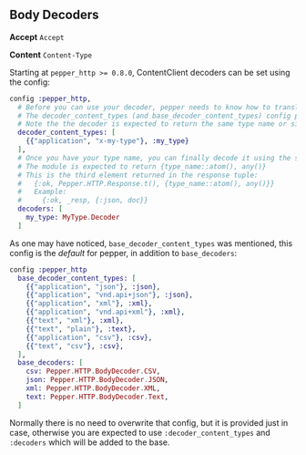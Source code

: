 ## Body Decoders

__Accept__ `Accept`

__Content__ `Content-Type`

Starting at `pepper_http >= 0.8.0`, ContentClient decoders can be set using the config:

```elixir
config :pepper_http,
  # Before you can use your decoder, pepper needs to know how to translate content-type headers into internal type names.
  # The decoder_content_types (and base_decoder_content_types) config provides that information.
  # Note the the decoder is expected to return the same type name or similar.
  decoder_content_types: [
    {{"application", "x-my-type"}, :my_type}
  ],
  # Once you have your type name, you can finally decode it using the specified decoder module
  # The module is expected to return {type_name::atom(), any()}
  # This is the third element returned in the response tuple:
  #   {:ok, Pepper.HTTP.Response.t(), {type_name::atom(), any()}}
  #   Example:
  #     {:ok, _resp, {:json, doc}}
  decoders: [
    my_type: MyType.Decoder
  ]
```

As one may have noticed, `base_decoder_content_types` was mentioned, this config is the _default_ for pepper, in addition to `base_decoders`:

```elixir
config :pepper_http
  base_decoder_content_types: [
    {{"application", "json"}, :json},
    {{"application", "vnd.api+json"}, :json},
    {{"application", "xml"}, :xml},
    {{"application", "vnd.api+xml"}, :xml},
    {{"text", "xml"}, :xml},
    {{"text", "plain"}, :text},
    {{"application", "csv"}, :csv},
    {{"text", "csv"}, :csv},
  ],
  base_decoders: [
    csv: Pepper.HTTP.BodyDecoder.CSV,
    json: Pepper.HTTP.BodyDecoder.JSON,
    xml: Pepper.HTTP.BodyDecoder.XML,
    text: Pepper.HTTP.BodyDecoder.Text,
  ]
```

Normally there is no need to overwrite that config, but it is provided just in case, otherwise you are expected to use `:decoder_content_types` and `:decoders` which will be added to the base.
